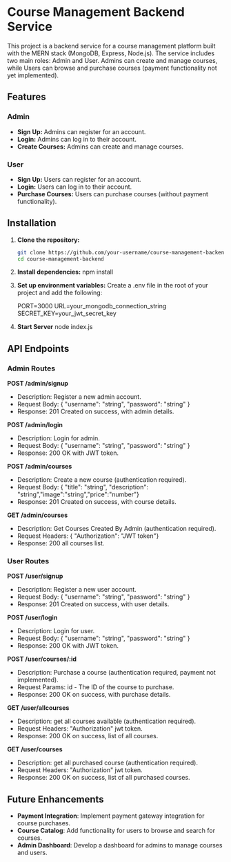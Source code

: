 # Course Management Backend Service

This project is a backend service for a course management platform built with the MERN stack (MongoDB, Express, Node.js). The service includes two main roles: Admin and User. Admins can create and manage courses, while Users can browse and purchase courses (payment functionality not yet implemented).

## Features

### Admin
- **Sign Up:** Admins can register for an account.
- **Login:** Admins can log in to their account.
- **Create Courses:** Admins can create and manage courses.

### User
- **Sign Up:** Users can register for an account.
- **Login:** Users can log in to their account.
- **Purchase Courses:** Users can purchase courses (without payment functionality).

## Installation

1. **Clone the repository:**

   ```bash
   git clone https://github.com/your-username/course-management-backend.git
   cd course-management-backend
2. **Install dependencies:**
    npm install
3. **Set up environment variables:**
    Create a .env file in the root of your project and add the following:

    PORT=3000
    URL=your_mongodb_connection_string
    SECRET_KEY=your_jwt_secret_key
4. **Start Server**
    node index.js

## API Endpoints
### Admin Routes
**POST /admin/signup**
- Description: Register a new admin account.
- Request Body: { "username": "string", "password": "string" }
- Response: 201 Created on success, with admin details.

**POST /admin/login**
- Description: Login for admin.
- Request Body: { "username": "string", "password": "string" }
- Response: 200 OK with JWT token.

**POST /admin/courses**
- Description: Create a new course (authentication required).
- Request Body: { "title": "string", "description": "string","image":"string","price":"number"}
- Response: 201 Created on success, with course details.

**GET /admin/courses**
- Description: Get Courses Created By Admin (authentication required).
- Request Headers: { "Authorization": "JWT token"}
- Response: 200 all courses list.

### User Routes

**POST /user/signup**
- Description: Register a new user account.
- Request Body: { "username": "string", "password": "string" }
- Response: 201 Created on success, with user details.

**POST /user/login**

- Description: Login for user.
- Request Body: { "username": "string", "password": "string" }
- Response: 200 OK with JWT token.

**POST /user/courses/:id**

- Description: Purchase a course (authentication required, payment not implemented).
- Request Params: id - The ID of the course to purchase.
- Response: 200 OK on success, with purchase details.

**GET /user/allcourses**

- Description: get all courses available (authentication required).
- Request Headers: "Authorization" jwt token.
- Response: 200 OK on success, list of all courses.

**GET /user/courses**

- Description: get all purchased course (authentication required).
- Request Headers: "Authorization" jwt token.
- Response: 200 OK on success, list of all purchased courses.

## Future Enhancements
- **Payment Integration**: Implement payment gateway integration for course purchases.
- **Course Catalog**: Add functionality for users to browse and search for courses.
- **Admin Dashboard**: Develop a dashboard for admins to manage courses and users.